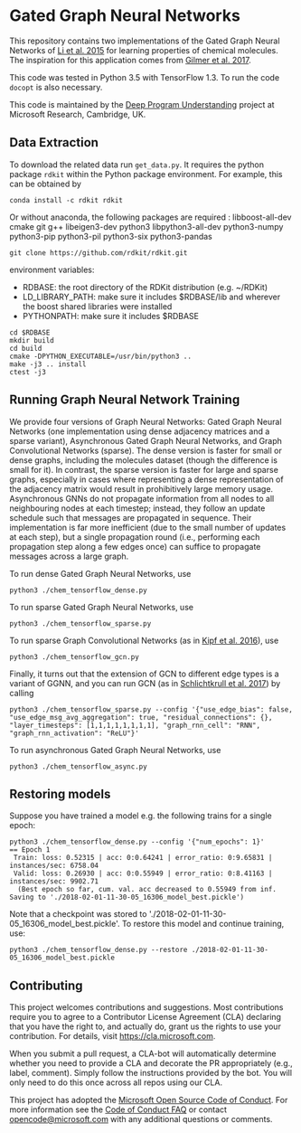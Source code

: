 # Gated Graph Neural Networks
This repository contains two implementations of the Gated Graph Neural Networks
of [Li et al. 2015](https://arxiv.org/abs/1511.05493) for learning properties of chemical molecules.
The inspiration for this application comes from [Gilmer et al. 2017](https://arxiv.org/abs/1704.01212).

This code was tested in Python 3.5 with TensorFlow 1.3. To run the code `docopt` is also necessary.

This code is maintained by the [Deep Program Understanding](https://www.microsoft.com/en-us/research/project/program/) project at Microsoft Research, Cambridge, UK.

## Data Extraction
To download the related data run `get_data.py`. It requires the python package `rdkit` within the Python package
environment. For example, this can be obtained by
```
conda install -c rdkit rdkit
```

Or without anaconda, the following packages are required : libboost-all-dev cmake git g++ libeigen3-dev python3 libpython3-all-dev python3-numpy python3-pip python3-pil python3-six python3-pandas


```
git clone https://github.com/rdkit/rdkit.git
```

environment variables:
 - RDBASE: the root directory of the RDKit distribution (e.g. ~/RDKit)
 - LD_LIBRARY_PATH: make sure it includes $RDBASE/lib and wherever the boost shared libraries were installed
 - PYTHONPATH: make sure it includes $RDBASE

```
cd $RDBASE
mkdir build
cd build
cmake -DPYTHON_EXECUTABLE=/usr/bin/python3 ..
make -j3 .. install
ctest -j3
```

## Running Graph Neural Network Training
We provide four versions of Graph Neural Networks: Gated Graph Neural Networks (one implementation using dense
adjacency matrices and a sparse variant), Asynchronous Gated Graph Neural Networks, and Graph Convolutional
Networks (sparse).
The dense version is faster for small or dense graphs, including the molecules dataset (though the difference is
small for it). In contrast, the sparse version is faster for large and sparse graphs, especially in cases where
representing a dense representation of the adjacency matrix would result in prohibitively large memory usage.
Asynchronous GNNs do not propagate information from all nodes to all neighbouring nodes at each timestep;
instead, they follow an update schedule such that messages are propagated in sequence. Their implementation
is far more inefficient (due to the small number of updates at each step), but a single propagation round
(i.e., performing each propagation step along a few edges once) can suffice to propagate messages across a
large graph.

To run dense Gated Graph Neural Networks, use
```
python3 ./chem_tensorflow_dense.py
```

To run sparse Gated Graph Neural Networks, use
```
python3 ./chem_tensorflow_sparse.py
```

To run sparse Graph Convolutional Networks (as in [Kipf et al. 2016](https://arxiv.org/abs/1609.02907)), use
```
python3 ./chem_tensorflow_gcn.py
```

Finally, it turns out that the extension of GCN to different edge types is a variant of GGNN, and you can run
GCN (as in [Schlichtkrull et al. 2017](https://arxiv.org/abs/1703.06103)) by calling
```
python3 ./chem_tensorflow_sparse.py --config '{"use_edge_bias": false, "use_edge_msg_avg_aggregation": true, "residual_connections": {}, "layer_timesteps": [1,1,1,1,1,1,1,1], "graph_rnn_cell": "RNN", "graph_rnn_activation": "ReLU"}'
```

To run asynchronous Gated Graph Neural Networks, use
```
python3 ./chem_tensorflow_async.py
```

## Restoring models

Suppose you have trained a model e.g. the following trains for a single epoch:

```
python3 ./chem_tensorflow_dense.py --config '{"num_epochs": 1}'
== Epoch 1
 Train: loss: 0.52315 | acc: 0:0.64241 | error_ratio: 0:9.65831 | instances/sec: 6758.04
 Valid: loss: 0.26930 | acc: 0:0.55949 | error_ratio: 0:8.41163 | instances/sec: 9902.71
  (Best epoch so far, cum. val. acc decreased to 0.55949 from inf. Saving to './2018-02-01-11-30-05_16306_model_best.pickle')
```

Note that a checkpoint was stored to './2018-02-01-11-30-05_16306_model_best.pickle'. To restore this model and continue training, use:
```
python3 ./chem_tensorflow_dense.py --restore ./2018-02-01-11-30-05_16306_model_best.pickle
```




## Contributing

This project welcomes contributions and suggestions.  Most contributions require you to agree to a
Contributor License Agreement (CLA) declaring that you have the right to, and actually do, grant us
the rights to use your contribution. For details, visit https://cla.microsoft.com.

When you submit a pull request, a CLA-bot will automatically determine whether you need to provide
a CLA and decorate the PR appropriately (e.g., label, comment). Simply follow the instructions
provided by the bot. You will only need to do this once across all repos using our CLA.

This project has adopted the [Microsoft Open Source Code of Conduct](https://opensource.microsoft.com/codeofconduct/).
For more information see the [Code of Conduct FAQ](https://opensource.microsoft.com/codeofconduct/faq/) or
contact [opencode@microsoft.com](mailto:opencode@microsoft.com) with any additional questions or comments.
